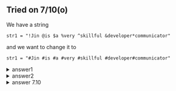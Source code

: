 Tried on 7/10(o)
---

We have a string

```
str1 = "!Jin @is $a %very ^skillful &developer*communicator"
```

and we want to change it to 

```
str1 = "#Jin #is #a #very #skillful #developer#communicator"
```

<details>
  <summary>answer1</summary>
  
  ```py
  import string
  
  str1 = "/Jin /is /a /very /skillful /developer/communicator"
  
  for each_symbol in string.punctuation:
      str1 = str1.replace(each_symbol, "#")
  print(str1)
  ```
  
</details>

<details>
  <summary>answer2</summary>
  
  ```py
  
  str1 = "!Jin @is $a %very ^skillful &developer*communicator"

  special_chrs = "!@#$%^&*()_+"

  for index in range(len(special_chrs)):
      str1 = str1.replace(special_chrs[index], "#")
  print(str1)
  ```
  
</details>

<details>
  <summary>answer 7.10</summary>
  
  ```py
  def convert(sentence):
      for a in sentence:
          if a in string.punctuation:
              sentence = sentence.replace(a,"#")
      return sentence
  ```
</details>
